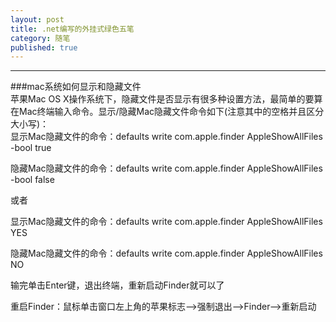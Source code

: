 ```yaml
---
layout: post
title: .net编写的外挂式绿色五笔
category: 随笔
published: true
---
```

---

###mac系统如何显示和隐藏文件   
苹果Mac OS X操作系统下，隐藏文件是否显示有很多种设置方法，最简单的要算在Mac终端输入命令。显示/隐藏Mac隐藏文件命令如下(注意其中的空格并且区分大小写)：   
显示Mac隐藏文件的命令：defaults write com.apple.finder AppleShowAllFiles -bool true
 
隐藏Mac隐藏文件的命令：defaults write com.apple.finder AppleShowAllFiles -bool false


或者

显示Mac隐藏文件的命令：defaults write com.apple.finder AppleShowAllFiles  YES

隐藏Mac隐藏文件的命令：defaults write com.apple.finder AppleShowAllFiles  NO

输完单击Enter键，退出终端，重新启动Finder就可以了

重启Finder：鼠标单击窗口左上角的苹果标志-->强制退出-->Finder-->重新启动